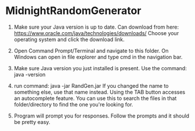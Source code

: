# MidnightRandomGenerator

1. Make sure your Java version is up to date. Can download from here:
https://www.oracle.com/java/technologies/downloads/
Choose your operating system and click the download link.

2. Open Command Prompt/Terminal and navigate to this folder.
On Windows can open in file explorer and type cmd in the navigation bar.

3. Make sure Java version you just installed is present. Use the command: java -version

4. run command: java -jar RandGen.jar
If you changed the name to something else, use that name instead. Using the TAB button accesses an autocomplete feature.
You can use this to search the files in that folder/directory to find the one you're looking for.

5. Program will prompt you for responses. Follow the prompts and it should be pretty easy.
